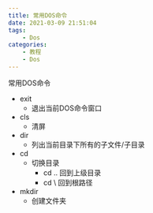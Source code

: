 ```yaml
---
title: 常用DOS命令
date: 2021-03-09 21:51:04
tags:
	- Dos
categories:
	- 教程
	- Dos
---
```


常用DOS命令

- exit
  - 退出当前DOS命令窗口
- cls
  - 清屏
- dir
  - 列出当前目录下所有的子文件/子目录
- cd
  - 切换目录
    - cd .. 回到上级目录
    - cd \ 回到根路径
- mkdir
  - 创建文件夹